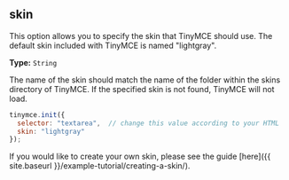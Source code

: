 ## skin

This option allows you to specify the skin that TinyMCE should use. The default skin included with TinyMCE is named "lightgray".

**Type:** `String`

The name of the skin should match the name of the folder within the skins directory of TinyMCE. If the specified skin is not found, TinyMCE will not load.

```js
tinymce.init({
  selector: "textarea",  // change this value according to your HTML
  skin: "lightgray"
});
```

If you would like to create your own skin, please see the guide [here]({{ site.baseurl }}/example-tutorial/creating-a-skin/).
